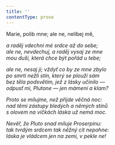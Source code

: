 ```yaml
---
title: ''
contentType: prose
---
```


Marie, polib mne; ale ne, nelíbej mě,

_a raděj vdechni mé srdce až do sebe;  
ale ne, nevdechuj, a raděj vysaj ze mne  
mou duši, která chce být pořád u tebe;_

_ale ne, nesaj ji; vždyť co by ze mne zbylo  
po smrti nežli stín, který se plouží sám  
bez těla podsvětím, jež z lásky učinilo —  
odpusť mi, Plutone — jen mámení a klam?_

_Proto se milujme, než přijde věčná noc:  
nad těmi zástupy bledých a němých stínů  
s olovem na víčkách láska už nemá moc._

_Nevěř, že Pluto snad miluje Proserpinu:  
tak tvrdým srdcem tak něžný cit nepohne:  
láska je vládcem jen na zemi, v pekle ne!_
